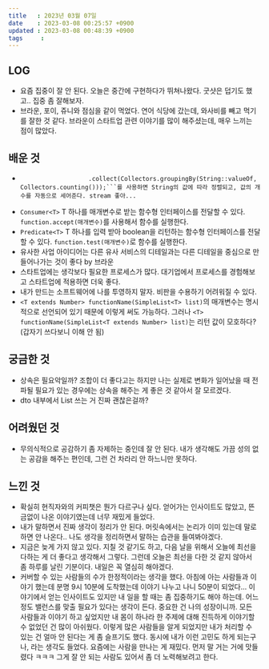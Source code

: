 ```yaml
---
title   : 2023년 03월 07일
date    : 2023-03-08 00:25:57 +0900
updated : 2023-03-08 00:48:39 +0900
tags     : 
---
```

## LOG
- 요즘 집중이 잘 안 된다. 오늘은 중간에 구현하다가 뛰쳐나왔다. 굿샷은 덥기도 했고.. 집중 좀 잘해보자.
- 브라운, 포이, 쥬니와 점심을 같이 먹었다. 연어 식당에 갔는데, 와사비를 빼고 먹기를 잘한 것 같다. 브라운이 스타트업 관련 이야기를 많이 해주셨는데, 매우 느끼는 점이 많았다.

## 배운 것
- ```Map<String, Long> results = gameResults.stream()
                     .collect(Collectors.groupingBy(String::valueOf, Collectors.counting()));```를 사용하면 String의 값에 따라 정렬되고, 값의 개수를 자동으로 세어준다. stream 좋아...
- ```Consumer<T>``` T 하나를 매개변수로 받는 함수형 인터페이스를 전달할 수 있다. ```function.accept(매개변수)```를 사용해서 함수를 실행한다.
- ```Predicate<T>``` T 하나를 입력 받아 boolean을 리턴하는 함수형 인터페이스를 전달할 수 있다. ```function.test(매개변수)```로 함수를 실행한다.
- 유사한 사업 아이디어는 다른 유사 서비스의 디테일과는 다른 디테일을 중심으로 만들어나가는 것이 좋다 by 브라운
- 스타트업에는 생각보다 필요한 프로세스가 많다. 대기업에서 프로세스를 경험해보고 스타트업에 적용하면 더욱 좋다.
- 내가 만드는 소프트웨어에 나를 투영하지 말자. 비판을 수용하기 어려워질 수 있다.
- ```<T extends Number> functionName(SimpleList<T> list)```의 매개변수는 명시적으로 선언되어 있기 때문에 이렇게 써도 가능하다. 그러나 ```<T> functionName(SimpleList<T extends Number> list)```는 리턴 값이 모호하다? (갑자기 쓰다보니 이해 안 됨) 

## 궁금한 것
- 상속은 필요악일까? 조합이 더 좋다고는 하지만 나는 실제로 변화가 일어났을 때 전파될 필요가 있는 경우에는 상속을 해주는 게 좋은 것 같아서 잘 모르겠다.
- dto 내부에서 List<dto> 쓰는 거 진짜 괜찮은걸까?

## 어려웠던 것
- 무의식적으로 공감하기 좀 자제하는 중인데 잘 안 된다. 내가 생각해도 가끔 성의 없는 공감을 해주는 편인데, 그런 건 차라리 안 하느니만 못하다.

## 느낀 것
- 확실히 현직자와의 커피챗은 뭔가 다르구나 싶다. 얻어가는 인사이트도 많았고, 뜬금없이 나온 이야기였는데 너무 재밌게 들었다.
- 내가 말하면서 진짜 생각이 정리가 안 된다. 머릿속에서는 논리가 이미 있는데 말로 하면 안 나온다.. 나도 생각을 정리하면서 말하는 습관을 들여봐야겠다.
- 지금은 늦게 가지 않고 있다. 지칠 것 같기도 하고, 다음 날을 위해서 오늘에 최선을 다하는 게 더 좋다고 생각해서 그렇다. 그런데 오늘은 최선을 다한 것 같지 않아서 좀 하루를 날린 기분이다. 내일은 꼭 열심히 해야겠다.
- 커버할 수 있는 사람들의 수가 한정적이라는 생각을 했다. 아침에 아는 사람들과 이야기 했는데 분명 9시 10분에 도착했는데 이야기 나누고 나니 50분이 되었다... 이야기에서 얻는 인사이트도 있지만 내 일을 할 때는 좀 집중하기도 해야 하는데. 어느 정도 밸런스를 맞출 필요가 있다는 생각이 든다. 중요한 건 나의 성장이니까. 모든 사람들과 이야기 하고 싶었지만 내 몸이 하나라 한 주제에 대해 진득하게 이야기할 수 없었던 건 많이 아쉬웠다. 이렇게 많은 사람들을 알게 되었지만 내가 처리할 수 있는 건 얼마 안 된다는 게 좀 슬프기도 했다. 동시에 내가 이런 고민도 하게 되는구나, 라는 생각도 들었다. 요즘에는 사람을 만나는 게 재밌다. 먼저 말 거는 거에 맛들렸다 ㅋㅋㅋ 그게 잘 안 되는 사람도 있어서 좀 더 노력해보려고 한다.
